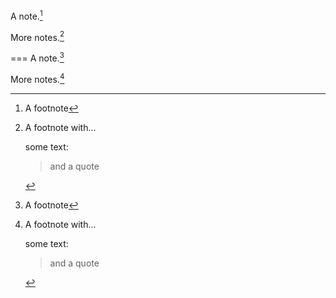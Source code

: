 A note.[^1]

More notes.[^2]

[^2]: A footnote with...

    some text:
        
    > and a quote

[^1]: A footnote

===
A note.[^1]

More notes.[^2]

[^2]: A footnote with...

    > added quote.

    some text:
        
    > and a quote

[^1]: A footnote
